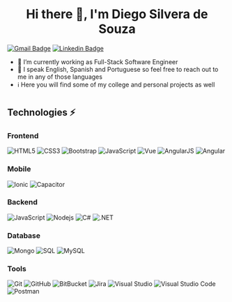 <h1 align="center">Hi there 👋, I'm Diego Silvera de Souza</h1>

[![Gmail Badge](https://img.shields.io/badge/-diegohosilver@gmail.com-D14836?style=flat&logo=gmail&logoColor=white)](mailto:diegohosilver@gmail.com)
[![Linkedin Badge](https://img.shields.io/badge/-dhsdesouza-0077B5?style=flat&logo=linkedin&logoColor=white)](https://www.linkedin.com/in/dhsdesouza/)

- 🔭 I’m currently working as Full-Stack Software Engineer
- 💬 I speak English, Spanish and Portuguese so feel free to reach out to me in any of those languages
- ℹ️ Here you will find some of my college and personal projects as well

<div style="margin-bottom: 40px"></div>

## Technologies ⚡

### Frontend
![HTML5](https://img.shields.io/badge/-HTML5-blue?style=flat&logo=html5&logoColor=white)
![CSS3](https://img.shields.io/badge/-CSS3-blue?style=flat&logo=css3)
![Bootstrap](https://img.shields.io/badge/-Bootstrap-512BD4?style=flat&logo=bootstrap)
![JavaScript](https://img.shields.io/badge/-JavaScript-yellow?style=flat&logo=javascript)
![Vue](https://img.shields.io/badge/-Vue-darkgreen?style=flat&logo=vue-dot-js)
![AngularJS](https://img.shields.io/badge/-AngularJS-E23237?style=flat&logo=angularjs)
![Angular](https://img.shields.io/badge/-Angular-DD0031?style=flat&logo=angular)

### Mobile
![Ionic](https://img.shields.io/badge/-Ionic-darkblue?style=flat&logo=ionic)
![Capacitor](https://img.shields.io/badge/-Capacitor-darkblue?style=flat&logo=capacitor)

### Backend
![JavaScript](https://img.shields.io/badge/-JavaScript-yellow?style=flat&logo=javascript)
![Nodejs](https://img.shields.io/badge/-NodeJS-darkgreen?style=flat&logo=node-dot-js)
![C#](https://img.shields.io/badge/-CSharp-0078D4?style=flat&logo=c-sharp)
![.NET](https://img.shields.io/badge/-.NET-512BD4?style=flat&logo=dot-net)

### Database
![Mongo](https://img.shields.io/badge/-MongoDB-darkgreen?style=flat&logo=mongodb)
![SQL](https://img.shields.io/badge/-Microsoft%20SQL%20Server-CC2927?style=flat&logo=microsoft-sql-server)
![MySQL](https://img.shields.io/badge/-MySQL-gray?style=flat&logo=mysql)

### Tools
![Git](https://img.shields.io/badge/-Git-white?style=flat&logo=git)
![GitHub](https://img.shields.io/badge/-GitHub-181717?style=flat&logo=github)
![BitBucket](https://img.shields.io/badge/-BitBucket-0052CC?style=flat&logo=bitbucket)
![Jira](https://img.shields.io/badge/-Jira-0052CC?style=flat&logo=Jira)
![Visual Studio](https://img.shields.io/badge/-Visual%20Studio-5C2D91?style=flat&logo=visual-studio)
![Visual Studio Code](https://img.shields.io/badge/-VS%20Code-007ACC?style=flat&logo=visual-studio-code)
![Postman](https://img.shields.io/badge/-Postman-white?style=flat&logo=postman)
